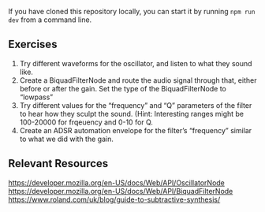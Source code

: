 If you have cloned this repository locally, you can start it by running `npm run dev` from a command line.

## Exercises

1. Try different waveforms for the oscillator, and listen to what they sound like.
2. Create a BiquadFilterNode and route the audio signal through that, either before or after the gain. Set the type of the BiquadFilterNode to “lowpass”
3. Try different values for the “frequency” and “Q” parameters of the filter to hear how they sculpt the sound. (Hint: Interesting ranges might be 100-20000 for frqeuency and 0-10 for Q.
4. Create an ADSR automation envelope for the filter’s “frequency” similar to what we did with the gain.

## Relevant Resources

https://developer.mozilla.org/en-US/docs/Web/API/OscillatorNode
https://developer.mozilla.org/en-US/docs/Web/API/BiquadFilterNode
https://www.roland.com/uk/blog/guide-to-subtractive-synthesis/
